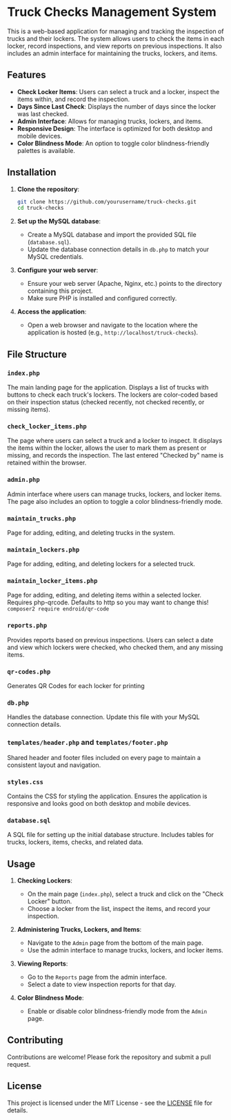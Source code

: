 # Truck Checks Management System

This is a web-based application for managing and tracking the inspection of trucks and their lockers. The system allows users to check the items in each locker, record inspections, and view reports on previous inspections. It also includes an admin interface for maintaining the trucks, lockers, and items.

## Features

- **Check Locker Items**: Users can select a truck and a locker, inspect the items within, and record the inspection.
- **Days Since Last Check**: Displays the number of days since the locker was last checked.
- **Admin Interface**: Allows for managing trucks, lockers, and items.
- **Responsive Design**: The interface is optimized for both desktop and mobile devices.
- **Color Blindness Mode**: An option to toggle color blindness-friendly palettes is available.

## Installation

1. **Clone the repository**:
    ```bash
    git clone https://github.com/yourusername/truck-checks.git
    cd truck-checks
    ```

2. **Set up the MySQL database**:
    - Create a MySQL database and import the provided SQL file (`database.sql`).
    - Update the database connection details in `db.php` to match your MySQL credentials.

3. **Configure your web server**:
    - Ensure your web server (Apache, Nginx, etc.) points to the directory containing this project.
    - Make sure PHP is installed and configured correctly.

4. **Access the application**:
    - Open a web browser and navigate to the location where the application is hosted (e.g., `http://localhost/truck-checks`).

## File Structure

### `index.php`
The main landing page for the application. Displays a list of trucks with buttons to check each truck's lockers. The lockers are color-coded based on their inspection status (checked recently, not checked recently, or missing items).

### `check_locker_items.php`
The page where users can select a truck and a locker to inspect. It displays the items within the locker, allows the user to mark them as present or missing, and records the inspection. The last entered "Checked by" name is retained within the browser.

### `admin.php`
Admin interface where users can manage trucks, lockers, and locker items. The page also includes an option to toggle a color blindness-friendly mode.

### `maintain_trucks.php`
Page for adding, editing, and deleting trucks in the system.

### `maintain_lockers.php`
Page for adding, editing, and deleting lockers for a selected truck.

### `maintain_locker_items.php`
Page for adding, editing, and deleting items within a selected locker. Requires php-qrcode. Defaults to http so you may want to change this!
```composer2 require endroid/qr-code```

### `reports.php`
Provides reports based on previous inspections. Users can select a date and view which lockers were checked, who checked them, and any missing items.

### `qr-codes.php`
Generates QR Codes for each locker for printing 

### `db.php`
Handles the database connection. Update this file with your MySQL connection details.

### `templates/header.php` and `templates/footer.php`
Shared header and footer files included on every page to maintain a consistent layout and navigation.

### `styles.css`
Contains the CSS for styling the application. Ensures the application is responsive and looks good on both desktop and mobile devices.

### `database.sql`
A SQL file for setting up the initial database structure. Includes tables for trucks, lockers, items, checks, and related data.

## Usage

1. **Checking Lockers**:
   - On the main page (`index.php`), select a truck and click on the "Check Locker" button.
   - Choose a locker from the list, inspect the items, and record your inspection.

2. **Administering Trucks, Lockers, and Items**:
   - Navigate to the `Admin` page from the bottom of the main page.
   - Use the admin interface to manage trucks, lockers, and locker items.

3. **Viewing Reports**:
   - Go to the `Reports` page from the admin interface.
   - Select a date to view inspection reports for that day.

4. **Color Blindness Mode**:
   - Enable or disable color blindness-friendly mode from the `Admin` page.

## Contributing

Contributions are welcome! Please fork the repository and submit a pull request.

## License

This project is licensed under the MIT License - see the [LICENSE](LICENSE) file for details.